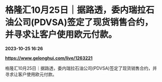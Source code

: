 # 格隆汇10月25日｜据路透，委内瑞拉石油公司(PDVSA)签定了现货销售合约，并寻求让客户使用欧元付款。

**2023-10-25 16:26**

**https://www.gelonghui.com/live/1263221**

格隆汇10月25日｜据路透，委内瑞拉石油公司(PDVSA)签定了现货销售合约，并寻求让客户使用欧元付款。